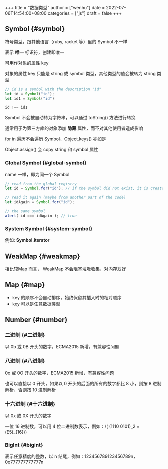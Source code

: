 +++
title = "数据类型"
author = ["wenhu"]
date = 2022-07-06T14:54:00+08:00
categories = ["js"]
draft = false
+++

## Symbol {#symbol}

符号类型，跟其他语言（ruby, racket 等）里的 Symbol 不一样

表示 **唯一** 标识符，创建即唯一

可用作对象的属性 key

对象的属性 key 只能是 string 或 symbol 类型，其他类型的值会被转为 string 类型

```js
// id is a symbol with the description "id"
let id = Symbol("id");
let id1 = Symbol("id")

id !== id1
```

Symbol 不会被自动转为字符串，可以通过 toString() 方法进行转换

通常用于为第三方库的对象添加 **隐藏** 属性，而不对其他使用者造成影响

for in 遍历不会遍历 Symbol，Object.keys() 亦如是

Object.assign() 会 copy string 和 symbol 属性


### Global Symbol {#global-symbol}

name 一样，即为同一个 Symbol

```js
// read from the global registry
let id = Symbol.for("id"); // if the symbol did not exist, it is created

// read it again (maybe from another part of the code)
let idAgain = Symbol.for("id");

// the same symbol
alert( id === idAgain ); // true

```


### System Symbol {#system-symbol}

例如: **Symbol.iterator**


## WeakMap {#weakmap}

相比较Map 而言， WeakMap 不会阻塞垃圾收集，对内存友好


## Map {#map}

-   key 的顺序不会自动排序，始终保留其插入时的相对顺序
-   key 可以是任意数据类型


## Number {#number}


### 二进制 {#二进制}

以 0b 或 0B 开头的数字，ECMA2015 新增，有兼容性问题


### 八进制 {#八进制}

0o 或 0O 开头的数字，ECMA2015 新增，有兼容性问题

也可以直接以 0 开头，如果以 0 开头的后面的所有的数字都比 8 小，则按 8 进制解析，否则按 10 进制解析


### 十六进制 {#十六进制}

以 0x 或 0X 开头的数字

一位 16 进制数，可以用 4 位二进制数表示，例如：\\( (1110 0101)\_2 = (E5)\_{16}\\)


### BigInt {#bigint}

表示任意精度的整数，以 n 结尾，例如：123456789123456789n，0o777777777777n
